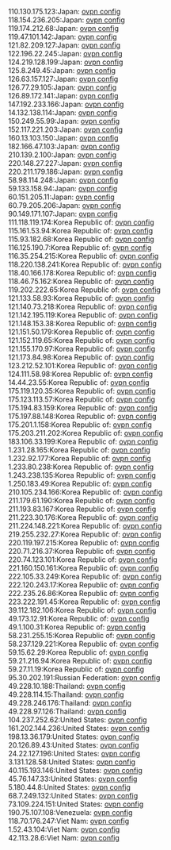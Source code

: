 110.130.175.123:Japan: [ovpn config](vpn/110_130_175_123.ovpn)  
118.154.236.205:Japan: [ovpn config](vpn/118_154_236_205.ovpn)  
119.174.212.68:Japan: [ovpn config](vpn/119_174_212_68.ovpn)  
119.47.101.142:Japan: [ovpn config](vpn/119_47_101_142.ovpn)  
121.82.209.127:Japan: [ovpn config](vpn/121_82_209_127.ovpn)  
122.196.22.245:Japan: [ovpn config](vpn/122_196_22_245.ovpn)  
124.219.128.199:Japan: [ovpn config](vpn/124_219_128_199.ovpn)  
125.8.249.45:Japan: [ovpn config](vpn/125_8_249_45.ovpn)  
126.63.157.127:Japan: [ovpn config](vpn/126_63_157_127.ovpn)  
126.77.29.105:Japan: [ovpn config](vpn/126_77_29_105.ovpn)  
126.89.172.141:Japan: [ovpn config](vpn/126_89_172_141.ovpn)  
147.192.233.166:Japan: [ovpn config](vpn/147_192_233_166.ovpn)  
14.132.138.114:Japan: [ovpn config](vpn/14_132_138_114.ovpn)  
150.249.55.99:Japan: [ovpn config](vpn/150_249_55_99.ovpn)  
152.117.221.203:Japan: [ovpn config](vpn/152_117_221_203.ovpn)  
160.13.103.150:Japan: [ovpn config](vpn/160_13_103_150.ovpn)  
182.166.47.103:Japan: [ovpn config](vpn/182_166_47_103.ovpn)  
210.139.2.100:Japan: [ovpn config](vpn/210_139_2_100.ovpn)  
220.148.27.227:Japan: [ovpn config](vpn/220_148_27_227.ovpn)  
220.211.179.186:Japan: [ovpn config](vpn/220_211_179_186.ovpn)  
58.98.114.248:Japan: [ovpn config](vpn/58_98_114_248.ovpn)  
59.133.158.94:Japan: [ovpn config](vpn/59_133_158_94.ovpn)  
60.151.205.11:Japan: [ovpn config](vpn/60_151_205_11.ovpn)  
60.79.205.206:Japan: [ovpn config](vpn/60_79_205_206.ovpn)  
90.149.171.107:Japan: [ovpn config](vpn/90_149_171_107.ovpn)  
111.118.119.174:Korea Republic of: [ovpn config](vpn/111_118_119_174.ovpn)  
115.161.53.94:Korea Republic of: [ovpn config](vpn/115_161_53_94.ovpn)  
115.93.182.68:Korea Republic of: [ovpn config](vpn/115_93_182_68.ovpn)  
116.125.190.7:Korea Republic of: [ovpn config](vpn/116_125_190_7.ovpn)  
116.35.254.215:Korea Republic of: [ovpn config](vpn/116_35_254_215.ovpn)  
118.220.138.241:Korea Republic of: [ovpn config](vpn/118_220_138_241.ovpn)  
118.40.166.178:Korea Republic of: [ovpn config](vpn/118_40_166_178.ovpn)  
118.46.75.162:Korea Republic of: [ovpn config](vpn/118_46_75_162.ovpn)  
119.202.222.65:Korea Republic of: [ovpn config](vpn/119_202_222_65.ovpn)  
121.133.58.93:Korea Republic of: [ovpn config](vpn/121_133_58_93.ovpn)  
121.140.73.218:Korea Republic of: [ovpn config](vpn/121_140_73_218.ovpn)  
121.142.195.119:Korea Republic of: [ovpn config](vpn/121_142_195_119.ovpn)  
121.148.153.38:Korea Republic of: [ovpn config](vpn/121_148_153_38.ovpn)  
121.151.50.179:Korea Republic of: [ovpn config](vpn/121_151_50_179.ovpn)  
121.152.119.65:Korea Republic of: [ovpn config](vpn/121_152_119_65.ovpn)  
121.155.170.97:Korea Republic of: [ovpn config](vpn/121_155_170_97.ovpn)  
121.173.84.98:Korea Republic of: [ovpn config](vpn/121_173_84_98.ovpn)  
123.212.52.101:Korea Republic of: [ovpn config](vpn/123_212_52_101.ovpn)  
124.111.58.98:Korea Republic of: [ovpn config](vpn/124_111_58_98.ovpn)  
14.44.23.55:Korea Republic of: [ovpn config](vpn/14_44_23_55.ovpn)  
175.119.120.35:Korea Republic of: [ovpn config](vpn/175_119_120_35.ovpn)  
175.123.113.57:Korea Republic of: [ovpn config](vpn/175_123_113_57.ovpn)  
175.194.83.159:Korea Republic of: [ovpn config](vpn/175_194_83_159.ovpn)  
175.197.88.148:Korea Republic of: [ovpn config](vpn/175_197_88_148.ovpn)  
175.201.1.158:Korea Republic of: [ovpn config](vpn/175_201_1_158.ovpn)  
175.203.211.202:Korea Republic of: [ovpn config](vpn/175_203_211_202.ovpn)  
183.106.33.199:Korea Republic of: [ovpn config](vpn/183_106_33_199.ovpn)  
1.231.28.165:Korea Republic of: [ovpn config](vpn/1_231_28_165.ovpn)  
1.232.92.177:Korea Republic of: [ovpn config](vpn/1_232_92_177.ovpn)  
1.233.80.238:Korea Republic of: [ovpn config](vpn/1_233_80_238.ovpn)  
1.243.238.135:Korea Republic of: [ovpn config](vpn/1_243_238_135.ovpn)  
1.250.183.49:Korea Republic of: [ovpn config](vpn/1_250_183_49.ovpn)  
210.105.234.166:Korea Republic of: [ovpn config](vpn/210_105_234_166.ovpn)  
211.179.61.190:Korea Republic of: [ovpn config](vpn/211_179_61_190.ovpn)  
211.193.83.167:Korea Republic of: [ovpn config](vpn/211_193_83_167.ovpn)  
211.223.30.176:Korea Republic of: [ovpn config](vpn/211_223_30_176.ovpn)  
211.224.148.221:Korea Republic of: [ovpn config](vpn/211_224_148_221.ovpn)  
219.255.232.27:Korea Republic of: [ovpn config](vpn/219_255_232_27.ovpn)  
220.119.197.215:Korea Republic of: [ovpn config](vpn/220_119_197_215.ovpn)  
220.71.216.37:Korea Republic of: [ovpn config](vpn/220_71_216_37.ovpn)  
220.74.123.101:Korea Republic of: [ovpn config](vpn/220_74_123_101.ovpn)  
221.160.150.161:Korea Republic of: [ovpn config](vpn/221_160_150_161.ovpn)  
222.105.33.249:Korea Republic of: [ovpn config](vpn/222_105_33_249.ovpn)  
222.120.243.17:Korea Republic of: [ovpn config](vpn/222_120_243_17.ovpn)  
222.235.26.86:Korea Republic of: [ovpn config](vpn/222_235_26_86.ovpn)  
223.222.191.45:Korea Republic of: [ovpn config](vpn/223_222_191_45.ovpn)  
39.112.182.106:Korea Republic of: [ovpn config](vpn/39_112_182_106.ovpn)  
49.173.12.91:Korea Republic of: [ovpn config](vpn/49_173_12_91.ovpn)  
49.1.100.31:Korea Republic of: [ovpn config](vpn/49_1_100_31.ovpn)  
58.231.255.15:Korea Republic of: [ovpn config](vpn/58_231_255_15.ovpn)  
58.237.129.221:Korea Republic of: [ovpn config](vpn/58_237_129_221.ovpn)  
59.15.62.29:Korea Republic of: [ovpn config](vpn/59_15_62_29.ovpn)  
59.21.216.94:Korea Republic of: [ovpn config](vpn/59_21_216_94.ovpn)  
59.27.11.19:Korea Republic of: [ovpn config](vpn/59_27_11_19.ovpn)  
95.30.202.191:Russian Federation: [ovpn config](vpn/95_30_202_191.ovpn)  
49.228.10.188:Thailand: [ovpn config](vpn/49_228_10_188.ovpn)  
49.228.114.15:Thailand: [ovpn config](vpn/49_228_114_15.ovpn)  
49.228.246.176:Thailand: [ovpn config](vpn/49_228_246_176.ovpn)  
49.228.97.126:Thailand: [ovpn config](vpn/49_228_97_126.ovpn)  
104.237.252.62:United States: [ovpn config](vpn/104_237_252_62.ovpn)  
161.202.144.236:United States: [ovpn config](vpn/161_202_144_236.ovpn)  
198.13.36.179:United States: [ovpn config](vpn/198_13_36_179.ovpn)  
20.126.89.43:United States: [ovpn config](vpn/20_126_89_43.ovpn)  
24.22.127.196:United States: [ovpn config](vpn/24_22_127_196.ovpn)  
3.131.128.58:United States: [ovpn config](vpn/3_131_128_58.ovpn)  
40.115.193.146:United States: [ovpn config](vpn/40_115_193_146.ovpn)  
45.76.147.33:United States: [ovpn config](vpn/45_76_147_33.ovpn)  
5.180.44.8:United States: [ovpn config](vpn/5_180_44_8.ovpn)  
68.7.249.132:United States: [ovpn config](vpn/68_7_249_132.ovpn)  
73.109.224.151:United States: [ovpn config](vpn/73_109_224_151.ovpn)  
190.75.107.108:Venezuela: [ovpn config](vpn/190_75_107_108.ovpn)  
118.70.176.247:Viet Nam: [ovpn config](vpn/118_70_176_247.ovpn)  
1.52.43.104:Viet Nam: [ovpn config](vpn/1_52_43_104.ovpn)  
42.113.28.6:Viet Nam: [ovpn config](vpn/42_113_28_6.ovpn)  
